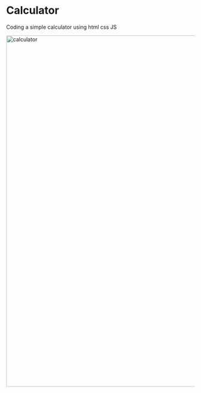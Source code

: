 # Calculator

Coding a simple calculator using html css JS

<img width="938" alt="calculator" src="https://user-images.githubusercontent.com/62395686/147371103-3fb5b1e7-f36c-47aa-bac9-6c77cc0b1f3c.PNG">

